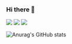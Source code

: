 ### Hi there 👋

<!--
**devjun63/devjun63** is a ✨ _special_ ✨ repository because its `README.md` (this file) appears on your GitHub profile.

Here are some ideas to get you started:

- 🔭 I’m currently working on ...
- 🌱 I’m currently learning ...
- 👯 I’m looking to collaborate on ...
- 🤔 I’m looking for help with ...
- 💬 Ask me about ...
- 📫 How to reach me: ...
- 😄 Pronouns: ...
- ⚡ Fun fact: ...
-->
<img src="https://img.shields.io/badge/Python-3776AB?style=for-the-badge&logo=Python&logoColor=white">
<a href="https://devjun.tistory.com/" target="_blank"><img src=#000000&logoColor=000000"/></a>
<a href="https://devjun.tistory.com/"target="_blank">
<img src="https://img.shields.io/badge/
Tistory-#000000?style=social&logo=Tistory&logoColor=#000000"/>
</a>

![Anurag's GitHub stats](https://github-readme-stats.vercel.app/api?username=devjun63&show_icons=true&theme=radical)
